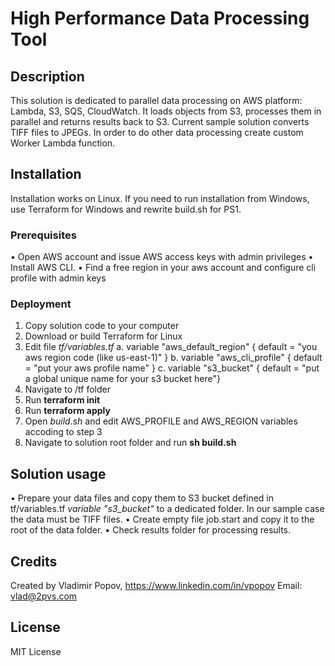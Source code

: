 # High Performance Data Processing Tool

## Description
This solution is dedicated to parallel data processing on AWS platform: Lambda, S3, SQS, CloudWatch. It loads objects from S3, processes them in parallel and returns results back to S3. Current sample solution converts TIFF files to JPEGs. In order to do other data processing create custom Worker Lambda function.

## Installation
Installation works on Linux. If you need to run installation from Windows, use Terraform for Windows and rewrite build.sh for PS1.

### Prerequisites
•	Open AWS account and issue AWS access keys with admin privileges
•	Install AWS CLI. 
•	Find a free region in your aws account and configure cli profile with admin keys

### Deployment
1.	Copy solution code to your computer
2.	Download or build Terraform for Linux
3.	Edit file *tf/variables.tf*
    a.	variable "aws_default_region" { default = "you aws region code (like us-east-1)" }
    b.	variable "aws_cli_profile"    { default = "put your aws profile name" }
    c.	variable "s3_bucket"          { default = "put a global unique name for your s3 bucket here"}
4.	Navigate to /tf folder
5.	Run **terraform init**
6.	Run **terraform apply**
7.  Open *build.sh* and edit AWS_PROFILE and AWS_REGION variables accoding to step 3
7.	Navigate to solution root folder and run **sh build.sh**

## Solution usage
•	Prepare your data files and copy them to S3 bucket defined in tf/variables.tf  *variable "s3_bucket"* to a dedicated folder. In our sample case the data must be TIFF files.
•	Create empty file job.start and copy it to the root of the data folder.
•	Check results folder for processing results.

## Credits
Created by Vladimir Popov, https://www.linkedin.com/in/vpopov
Email: vlad@2pvs.com

## License
MIT License
